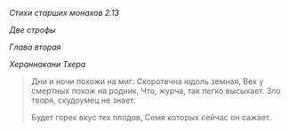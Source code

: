*Стихи старших монахов 2\.13*

*Две строфы*

*Глава вторая*

*Хераннакани Тхера*

> Дни и ночи похожи на миг:
> Скоротечна юдоль земная,
> Век у смертных похож на родник,
> Что, журча, так легко высыхает\.
> Зло творя, скудоумец не знает:
>
> Будет горек вкус тех плодов,
> Семя которых сейчас он сажает\.